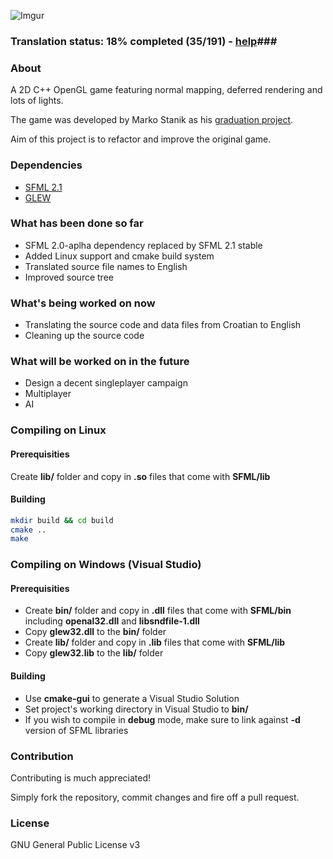 ![Imgur](http://i.imgur.com/vDTZ6FK.png)
### Translation status: 18% completed (35/191) - [help](https://github.com/monsterkane/QuadAssault/blob/master/TODO)###

### About ###
A 2D C++ OpenGL game featuring normal mapping, deferred rendering and lots of lights. 

The game was developed by Marko Stanik as his [graduation project](http://staniks.blogspot.com/2012/06/releasing-graduation-project-source.html).

Aim of this project is to refactor and improve the original game.

### Dependencies ###
* [SFML 2.1](http://sfml-dev.org/download/sfml/2.1/)
* [GLEW](http://glew.sourceforge.net/)

### What has been done so far ###
* SFML 2.0-aplha dependency replaced by SFML 2.1 stable
* Added Linux support and cmake build system
* Translated source file names to English
* Improved source tree

### What's being worked on now ###
* Translating the source code and data files from Croatian to English
* Cleaning up the source code

### What will be worked on in the future ###
* Design a decent singleplayer campaign
* Multiplayer
* AI

### Compiling on Linux ###
#### Prerequisities ####
Create **lib/** folder and copy in **.so** files that come with **SFML/lib**
#### Building ####

```Bash
mkdir build && cd build
cmake ..
make
```

### Compiling on Windows (Visual Studio) ###
#### Prerequisities ####
* Create **bin/** folder and copy in **.dll** files that come with **SFML/bin** including **openal32.dll** and **libsndfile-1.dll**
* Copy **glew32.dll** to the **bin/** folder
* Create **lib/** folder and copy in **.lib** files that come with **SFML/lib**
* Copy **glew32.lib** to the **lib/** folder

#### Building ####
* Use **cmake-gui** to generate a Visual Studio Solution
* Set project's working directory in Visual Studio to **bin/**
* If you wish to compile in **debug** mode, make sure to link against **-d** version of SFML libraries

### Contribution ###
Contributing is much appreciated!

Simply fork the repository, commit changes and fire off a pull request.

### License ###
 GNU General Public License v3
